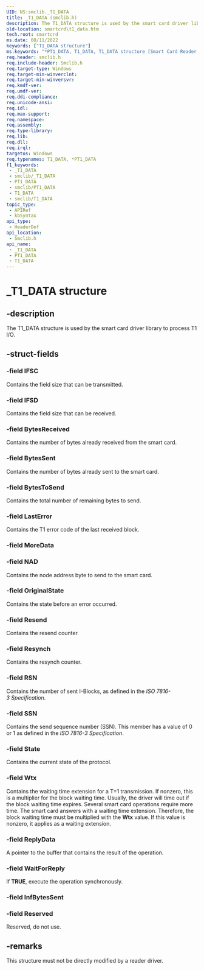 ```yaml
---
UID: NS:smclib._T1_DATA
title: _T1_DATA (smclib.h)
description: The T1_DATA structure is used by the smart card driver library to process T1 I/O.
old-location: smartcrd\t1_data.htm
tech.root: smartcrd
ms.date: 08/11/2022
keywords: ["T1_DATA structure"]
ms.keywords: "*PT1_DATA, T1_DATA, T1_DATA structure [Smart Card Reader Devices], T1_DATA,*PT1_DATA, T1_DATA,*PT1_DATA structure [Smart Card Reader Devices], _T1_DATA, scstruct_d4b3fe1d-28d8-45dc-86f1-2cb75a5bec85.xml, smartcrd.t1_data, smclib/T1_DATA"
req.header: smclib.h
req.include-header: Smclib.h
req.target-type: Windows
req.target-min-winverclnt: 
req.target-min-winversvr: 
req.kmdf-ver: 
req.umdf-ver: 
req.ddi-compliance: 
req.unicode-ansi: 
req.idl: 
req.max-support: 
req.namespace: 
req.assembly: 
req.type-library: 
req.lib: 
req.dll: 
req.irql: 
targetos: Windows
req.typenames: T1_DATA, *PT1_DATA
f1_keywords:
 - _T1_DATA
 - smclib/_T1_DATA
 - PT1_DATA
 - smclib/PT1_DATA
 - T1_DATA
 - smclib/T1_DATA
topic_type:
 - APIRef
 - kbSyntax
api_type:
 - HeaderDef
api_location:
 - Smclib.h
api_name:
 - _T1_DATA
 - PT1_DATA
 - T1_DATA
---
```


# _T1_DATA structure

## -description

The T1_DATA structure is used by the smart card driver library to process T1 I/O.

## -struct-fields

### -field IFSC

Contains the field size that can be transmitted.

### -field IFSD

Contains the field size that can be received.

### -field BytesReceived

Contains the number of bytes already received from the smart card.

### -field BytesSent

Contains the number of bytes already sent to the smart card.

### -field BytesToSend

Contains the total number of remaining bytes to send.

### -field LastError

Contains the T1 error code of the last received block.

### -field MoreData

### -field NAD

Contains the node address byte to send to the smart card.

### -field OriginalState

Contains the state before an error occurred.

### -field Resend

Contains the resend counter.

### -field Resynch

Contains the resynch counter.

### -field RSN

Contains the number of sent I-Blocks, as defined in the *ISO 7816-3 Specification*.

### -field SSN

Contains the send sequence number (SSN). This member has a value of 0 or 1 as defined in the *ISO 7816-3 Specification*.

### -field State

Contains the current state of the protocol.

### -field Wtx

Contains the waiting time extension for a T=1 transmission. If nonzero, this is a multiplier for the block waiting time. Usually, the driver will time out if the block waiting time expires. Several smart card operations require more time. The smart card answers with a waiting time extension. Therefore, the block waiting time must be multiplied with the **Wtx** value. If this value is nonzero, it applies as a waiting extension.

### -field ReplyData

A pointer to the buffer that contains the result of the operation.

### -field WaitForReply

If **TRUE**, execute the operation synchronously.

### -field InfBytesSent

### -field Reserved

Reserved, do not use.

## -remarks

This structure must not be directly modified by a reader driver.
